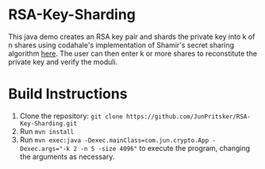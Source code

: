# RSA-Key-Sharding

This java demo creates an RSA key pair and shards the private key into k of n shares using codahale's implementation of Shamir's secret sharing algorithm [here](https://github.com/codahale/shamir). The user can then enter k or more shares to reconstitute the private key and verify the moduli.

# Build Instructions
1. Clone the repository: `git clone https://github.com/JunPritsker/RSA-Key-Sharding.git`
2. Run `mvn install`
3. Run `mvn exec:java -Dexec.mainClass=com.jun.crypto.App -Dexec.args="-k 2 -n 5 -size 4096"` to execute the program, changing the arguments as necessary.
